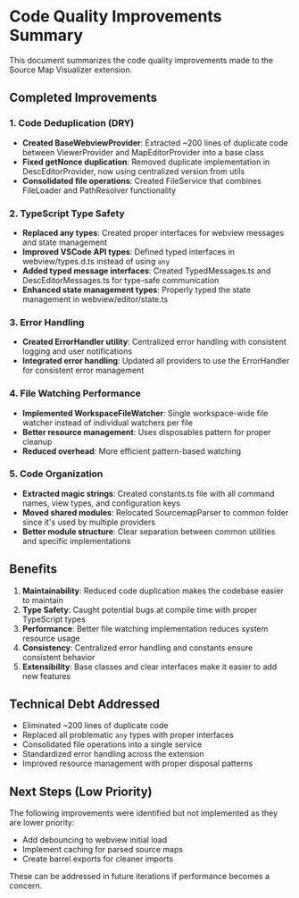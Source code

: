 # Code Quality Improvements Summary

This document summarizes the code quality improvements made to the Source Map Visualizer extension.

## Completed Improvements

### 1. Code Deduplication (DRY)
- **Created BaseWebviewProvider**: Extracted ~200 lines of duplicate code between ViewerProvider and MapEditorProvider into a base class
- **Fixed getNonce duplication**: Removed duplicate implementation in DescEditorProvider, now using centralized version from utils
- **Consolidated file operations**: Created FileService that combines FileLoader and PathResolver functionality

### 2. TypeScript Type Safety
- **Replaced any types**: Created proper interfaces for webview messages and state management
- **Improved VSCode API types**: Defined typed interfaces in webview/types.d.ts instead of using `any`
- **Added typed message interfaces**: Created TypedMessages.ts and DescEditorMessages.ts for type-safe communication
- **Enhanced state management types**: Properly typed the state management in webview/editor/state.ts

### 3. Error Handling
- **Created ErrorHandler utility**: Centralized error handling with consistent logging and user notifications
- **Integrated error handling**: Updated all providers to use the ErrorHandler for consistent error management

### 4. File Watching Performance
- **Implemented WorkspaceFileWatcher**: Single workspace-wide file watcher instead of individual watchers per file
- **Better resource management**: Uses disposables pattern for proper cleanup
- **Reduced overhead**: More efficient pattern-based watching

### 5. Code Organization
- **Extracted magic strings**: Created constants.ts file with all command names, view types, and configuration keys
- **Moved shared modules**: Relocated SourcemapParser to common folder since it's used by multiple providers
- **Better module structure**: Clear separation between common utilities and specific implementations

## Benefits

1. **Maintainability**: Reduced code duplication makes the codebase easier to maintain
2. **Type Safety**: Caught potential bugs at compile time with proper TypeScript types
3. **Performance**: Better file watching implementation reduces system resource usage
4. **Consistency**: Centralized error handling and constants ensure consistent behavior
5. **Extensibility**: Base classes and clear interfaces make it easier to add new features

## Technical Debt Addressed

- Eliminated ~200 lines of duplicate code
- Replaced all problematic `any` types with proper interfaces
- Consolidated file operations into a single service
- Standardized error handling across the extension
- Improved resource management with proper disposal patterns

## Next Steps (Low Priority)

The following improvements were identified but not implemented as they are lower priority:
- Add debouncing to webview initial load
- Implement caching for parsed source maps
- Create barrel exports for cleaner imports

These can be addressed in future iterations if performance becomes a concern.